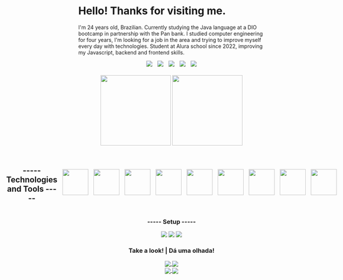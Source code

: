 # Hello! Thanks for visiting me.
I'm 24 years old, Brazilian. Currently studying the Java language at a DIO bootcamp in partnership with the Pan bank. I studied computer engineering for four years, I'm looking for a job in the area and trying to improve myself every day with technologies. Student at Alura school since 2022, improving my Javascript, backend and frontend skills.

<div align="center" style="display:flex; gap:1em; align-items:center; justify-content:center"> 
  <a href="https://www.instagram.com/sr.jhones_/" target="_blank"> 
  <img src="https://img.shields.io/badge/Instagram-E4405F?style=for-the-badge&logo=instagram&logoColor=white"> </a>
  
  <a href="mailto:cassio.bjhones@gmail.com" >
  <img src="https://img.shields.io/badge/Gmail-D14836?style=for-the-badge&logo=gmail&logoColor=white"> </a>
  
  <a href="https://www.linkedin.com/in/cassio-bjhones/" target="_blank"> 
  <img src="https://img.shields.io/badge/LinkedIn-0077B5?style=for-the-badge&logo=linkedin&logoColor=white"> </a>

  <a href="https://twitter.com/Sr_Jhones_" target="_blank"> 
  <img src="https://img.shields.io/badge/Twitter-1DA1F2?style=for-the-badge&logo=twitter&logoColor=white"> </a>
  
  <a href="https://www.behance.net/newwaydesign?tracking_source=search_users|NEW%20WAY%20DESIGN" target="_blank">
  <img src="https://img.shields.io/badge/-Behance-blue?style=for-the-badge&logo=behance&logoColor=white" > </a>
</div>

###

<div align="center"> <!-- --TOP LANGS--TOP LANGS-- -->
  <img src="https://github-readme-stats.vercel.app/api/top-langs/?username=CassioJhones&layout=compact&theme=merko&langs_count=8" height="190em"/>
  <img src="https://github-readme-stats.vercel.app/api?username=CassioJhones&show_icons=true&theme=merko&count_private=true" height="190em"/>
</div> <!-- --TOP LANGS--TOP LANGS-- -->

###
 
<!-- --HABILITY-- --HABILITY-- -->
<div align="center" style="display:flex; gap:1em; align-items:center; justify-content:center"> 
  
  ## ----- Technologies and Tools ----- 
  
<img src="https://cdn.jsdelivr.net/gh/devicons/devicon/icons/java/java-original.svg" height="70em"/>
<img src="https://cdn.jsdelivr.net/gh/devicons/devicon/icons/spring/spring-original.svg" height="70em"/>
<img src="https://cdn.jsdelivr.net/gh/devicons/devicon/icons/vscode/vscode-original.svg" height="70em"/>
<img src="https://cdn.jsdelivr.net/gh/devicons/devicon/icons/html5/html5-original.svg" height="70em" />
<img src="https://cdn.jsdelivr.net/gh/devicons/devicon/icons/css3/css3-original.svg" height="70em"/>
<img src="https://cdn.jsdelivr.net/gh/devicons/devicon/icons/javascript/javascript-original.svg" height="70em"/>
<img src="https://cdn.jsdelivr.net/gh/devicons/devicon/icons/photoshop/photoshop-plain.svg" height="70em"/>
<img src="https://cdn.jsdelivr.net/gh/devicons/devicon/icons/figma/figma-original.svg" height="70em" />

<img src="https://cdn.jsdelivr.net/gh/devicons/devicon/icons/git/git-original.svg" height="70em" />
         
</div>
<!-- --HABILITY-- --HABILITY-- -->

<!-- --SETUP-- --SETUP-- -->
<div align="center">
  
  ### ----- Setup -----
  
  <img src="https://img.shields.io/badge/Windows_10-Samsung_Expert_-0078D6?style=for-the-badge&logo=windows&logoColor=white" /> 
  <img src="https://img.shields.io/badge/Intel-Core_i5_7th_Gen-0071C5?style=for-the-badge&logo=intel&logoColor=white" />
  <img src="https://img.shields.io/badge/NVIDIA-GEFORCE_920MX-76B900?style=for-the-badge&logo=nvidia&logoColor=white" />
  
</div>
<!-- --SETUP-- --SETUP-- -->
<!-- --REPOS EXTRAS----REPOS EXTRAS-- -->

<div align="center">
  
### Take a look!  |  Dá uma olhada!
  
<a href="https://github.com/CassioJhones/AboutMe" align="center">
<img align="center" src="https://github-readme-stats.vercel.app/api/pin/?username=CassioJhones&repo=AboutMe&theme=merko" /> </a>

<a href="https://github.com/CassioJhones/Robotron" align="center">
<img align="center" src="https://github-readme-stats.vercel.app/api/pin/?username=CassioJhones&repo=Robotron&theme=merko" /> </a>
</div>
<div align="center">
<a href="https://github.com/CassioJhones/JS_BrowserData" align="center">
<img align="center" src="https://github.com/CassioJhones/JS_BrowserData" /> </a>
  
<a href="https://github.com/CassioJhones/JS_SecretNumber" align="center">
<img align="center" src="https://js-secret-number.vercel.app/" /> </a>
  
</div>
<!-- --REPOS EXTRAS----REPOS EXTRAS-- -->
